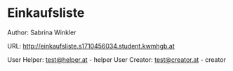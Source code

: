 # Einkaufsliste

Author: Sabrina Winkler

URL: http://einkaufsliste.s1710456034.student.kwmhgb.at

User Helper: test@helper.at - helper
User Creator: test@creator.at - creator


